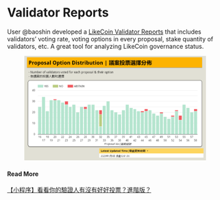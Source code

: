 # Validator Reports

User @baoshin developed a [LikeCoin Validator Reports](https://datastudio.google.com/u/0/reporting/030ee2ed-d8b5-4cda-93fd-acdc4f346561/page/p\_pbb9skc0rc?s=kHOl5P2N7i0) that includes validators’ voting rate, voting options in every proposal, stake quantity of validators, etc. A great tool for analyzing LikeCoin governance status.

<figure><img src="../../../.gitbook/assets/validators-report.png" alt=""><figcaption></figcaption></figure>

#### Read More

[【小程序】看看你的驗證人有沒有好好投票？進階版？](https://matters.news/@baoshin/239800)
